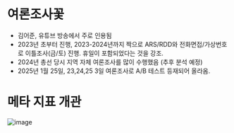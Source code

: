 # 여론조사꽃

* 김어준, 유튜브 방송에서 주로 인용됨
* 2023년 초부터 진행, 2023-2024년까지 짝으로 ARS/RDD와 전화면접/가상번호로 이틀조사(금/토) 진행. 휴일이 포함되었다는 것을 강조.
* 2024년 총선 당시 지역 자체 여론조사를 많이 수행했음 (추후 분석 예정)
* 2025년 1월 25일, 23,24,25 3일 여론조사로 A/B 테스트 등재되어 올라옴.

# 메타 지표 개관

![image](https://github.com/user-attachments/assets/826f1973-0664-4f85-8235-420959ad3961)
